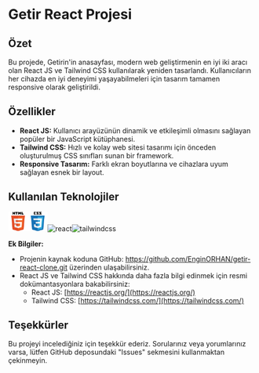 
#  Getir React Projesi

## Özet
Bu projede, Getirin'in anasayfası, modern web geliştirmenin en iyi iki aracı olan React JS ve Tailwind CSS kullanılarak yeniden tasarlandı. Kullanıcıların her cihazda en iyi deneyimi yaşayabilmeleri için tasarım tamamen responsive olarak geliştirildi.

## Özellikler
- **React JS:** Kullanıcı arayüzünün dinamik ve etkileşimli olmasını sağlayan popüler bir JavaScript kütüphanesi.
-   **Tailwind CSS:** Hızlı ve kolay web sitesi tasarımı için önceden oluşturulmuş CSS sınıfları sunan bir framework.
-   **Responsive Tasarım:** Farklı ekran boyutlarına ve cihazlara uyum sağlayan esnek bir layout.

## Kullanılan Teknolojiler
<p align="left"><img src="https://raw.githubusercontent.com/devicons/devicon/master/icons/html5/html5-original-wordmark.svg" alt="html5" width="40" height="40"/><img src="https://raw.githubusercontent.com/devicons/devicon/master/icons/css3/css3-original-wordmark.svg" alt="css3" width="40" height="40"/><img src="https://upload.wikimedia.org/wikipedia/commons/thumb/a/a7/React-icon.svg/2300px-React-icon.svg.png" alt="react" height="40"/><img src="https://upload.wikimedia.org/wikipedia/commons/thumb/9/95/Tailwind_CSS_logo.svg/2560px-Tailwind_CSS_logo.svg.png" alt="tailwindcss" width="200" height="40"/>

**Ek Bilgiler:**

-   Projenin kaynak koduna GitHub: https://github.com/EnginORHAN/getir-react-clone.git üzerinden ulaşabilirsiniz.
-   React JS ve Tailwind CSS hakkında daha fazla bilgi edinmek için resmi dokümantasyonlara bakabilirsiniz:
    -   React JS:  [https://reactjs.org/](https://reactjs.org/)
    -   Tailwind CSS:  [https://tailwindcss.com/](https://tailwindcss.com/)

## Teşekkürler

Bu projeyi incelediğiniz için teşekkür ederiz. Sorularınız veya yorumlarınız varsa, lütfen GitHub deposundaki "Issues" sekmesini kullanmaktan çekinmeyin.
